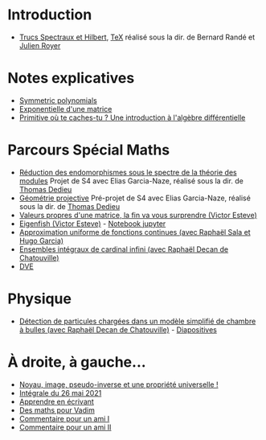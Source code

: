 # Introduction
- [Trucs Spectraux et Hilbert](spectreHilbert.pdf), [TeX](spectreHilbert.zip) réalisé sous la dir. de Bernard Randé et [Julien Royer](https://www.math.univ-toulouse.fr/~jroyer/)

# Notes explicatives
- [Symmetric polynomials](sym_poly.pdf)
- [Exponentielle d'une matrice](mat_expo.pdf)
- [Primitive où te caches-tu ? Une introduction à l'algèbre différentielle](alg_diff_fermat_junior.pdf)

# Parcours Spécial Maths
- [Réduction des endomorphismes sous le spectre de la théorie des modules](@todo) Projet de S4 avec Elias Garcia-Naze, réalisé sous la dir. de [Thomas Dedieu](https://www.math.univ-toulouse.fr/~tdedieu/)
- [Géométrie projective](@todo) Pré-projet de S4 avec Elias Garcia-Naze, réalisé sous la dir. de [Thomas Dedieu](https://www.math.univ-toulouse.fr/~tdedieu/)
- [Valeurs propres d'une matrice, la fin va vous surprendre (Victor Esteve)](val_propre_esteve.pdf)
- [Eigenfish (Victor Esteve)](eigenfish_notebook.pdf) - [Notebook jupyter](eigenfish_notebook.ipynb)
- [Approximation uniforme de fonctions continues (avec Raphaël Sala et Hugo Garcia)](approx_uniforme.pdf)
- [Ensembles intégraux de cardinal infini (avec Raphaël Decan de Chatouville)](integraux.pdf)
- [DVE](dve.pdf)

# Physique
- [Détection de particules chargées dans un modèle simplifié de chambre à bulles (avec Raphaël Decan de Chatouville)](bulles.pdf) - [Diapositives](diapo_bulles.pdf)

# À droite, à gauche...
- [Noyau, image, pseudo-inverse et une propriété universelle !](azumaya_drazin.pdf)
- [Intégrale du 26 mai 2021](26_mai_2021.pdf)
- [Apprendre en écrivant](apprendre_en_ecrivant.pdf)
- [Des maths pour Vadim](vad_maths.pdf)
- [Commentaire pour un ami I](poincare.pdf)
- [Commentaire pour un ami II](zagier.pdf)
